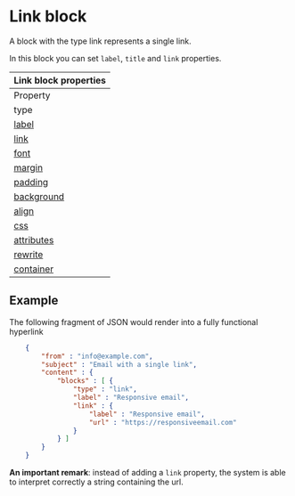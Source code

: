 Link block
==========

A block with the type link represents a single link. 

In this block you can set `label`, `title` and `link` properties. 

| Link block properties |
| --- |
| Property | Value | Desc. |
| type | "link" | Identifies the block as a link block |
| [label](/copernica-docs:ResponsiveEmail/json/property-link-label) | _string_ | The link text of the link |
| [link](/copernica-docs:ResponsiveEmail/json/property-link) | _object_ | Same as `url` except that the link property accepts another JSON block with extra options: `title`, `params`. |
| [font](/copernica-docs:ResponsiveEmail/json/property-font) | _object_ | Font properties for the hyperlink |
| [margin](/copernica-docs:ResponsiveEmail/json/property-margin) | _mixed_ | Whitespace around the block |
| [padding](/copernica-docs:ResponsiveEmail/json/property-padding) | _mixed_ | Whitespace around the block, this whitespace will have a background |
| [background](/copernica-docs:ResponsiveEmail/json/property-background) | _object_ | The background of the block. |
| [align](/copernica-docs:ResponsiveEmail/json/property-align) | _string_ | The alignment of the link. |
| [css](/copernica-docs:ResponsiveEmail/json/property-css) | _object_ | Add custom css to the link |
| [attributes](/copernica-docs:ResponsiveEmail/json/property-attributes) | _object_ | Add custom HTML attributes to the link |
| [rewrite](/copernica-docs:ResponsiveEmail/json/property-rewrite) | _object_ | Rewrite rules for the link |
| [container](/copernica-docs:ResponsiveEmail/json/property-container) | _object_ | Get access to the table cell in which this block is wrapped |

## Example

The following fragment of JSON would render into a fully functional hyperlink


````json
    {
        "from" : "info@example.com",
        "subject" : "Email with a single link",
        "content" : {
            "blocks" : [ {
                "type" : "link",
                "label" : "Responsive email",
                "link" : {
                    "label" : "Responsive email",
                    "url" : "https://responsiveemail.com"
                }
            } ]
        }
    }
````


**An important remark**: instead of adding a `link` property, the system is
able to interpret correctly a string containing the url.

